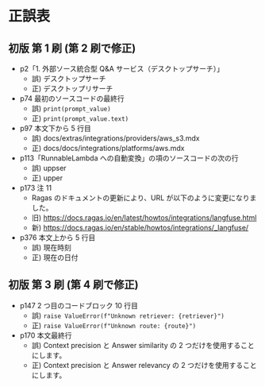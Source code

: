 # 正誤表

## 初版 第 1 刷 (第 2 刷で修正)

- p2「1. 外部ソース統合型 Q&A サービス（デスクトップサーチ）」
  - 誤) デスクトップサーチ
  - 正) デスクトップリサーチ
- p74 最初のソースコードの最終行
  - 誤) `print(prompt_value)`
  - 正) `print(prompt_value.text)`
- p97 本文下から 5 行目
  - 誤) docs/extras/integrations/providers/aws_s3.mdx
  - 正) docs/docs/integrations/platforms/aws.mdx
- p113「RunnableLambda への自動変換」の項のソースコードの次の行
  - 誤) uppser
  - 正) upper
- p173 注 11
  - Ragas のドキュメントの更新により、URL が以下のように変更になりました。
  - 旧) https://docs.ragas.io/en/latest/howtos/integrations/langfuse.html
  - 新) https://docs.ragas.io/en/stable/howtos/integrations/_langfuse/
- p376 本文上から 5 行目
  - 誤) 現在時刻
  - 正) 現在の日付

## 初版 第 3 刷 (第 4 刷で修正)

- p147 2 つ目のコードブロック 10 行目
  - 誤) `raise ValueError(f"Unknown retriever: {retriever}")`
  - 正) `raise ValueError(f"Unknown route: {route}")`
- p170 本文最終行
  - 誤) Context precision と Answer similarity の 2 つだけを使用することにします。
  - 正) Context precision と Answer relevancy の 2 つだけを使用することにします。
